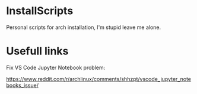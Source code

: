 # InstallScripts
Personal scripts for arch installation, I'm stupid leave me alone.

# Usefull links
Fix VS Code Jupyter Notebook problem:

https://www.reddit.com/r/archlinux/comments/shhzpt/vscode_jupyter_notebooks_issue/
